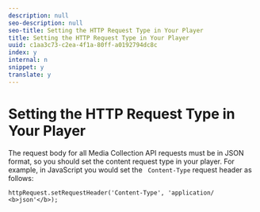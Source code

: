 ```yaml
---
description: null
seo-description: null
seo-title: Setting the HTTP Request Type in Your Player
title: Setting the HTTP Request Type in Your Player
uuid: c1aa3c73-c2ea-4f1a-80ff-a0192794dc8c
index: y
internal: n
snippet: y
translate: y
---
```


# Setting the HTTP Request Type in Your Player


<a id="section_dnm_5by_lcb"></a>

The request body for all Media Collection API requests must be in JSON format, so you should set the content request type in your player. For example, in JavaScript you would set the ` Content-Type` request header as follows: 
```
httpRequest.setRequestHeader('Content-Type', 'application/ 
<b>json'</b>); 

```
